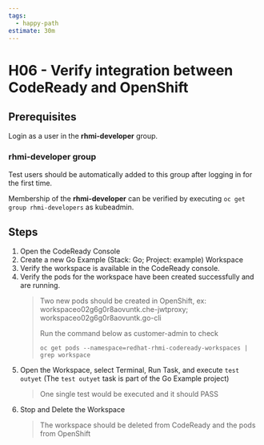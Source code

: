 ```yaml
---
tags:
  - happy-path
estimate: 30m
---
```


# H06 - Verify integration between CodeReady and OpenShift

## Prerequisites

Login as a user in the **rhmi-developer** group.

### rhmi-developer group

Test users should be automatically added to this group after logging in for the first time.

Membership of the **rhmi-developer** can be verified by executing `oc get group rhmi-developers` as kubeadmin.

## Steps

1. Open the CodeReady Console
2. Create a new Go Example (Stack: Go; Project: example) Workspace
3. Verify the workspace is available in the CodeReady console.
4. Verify the pods for the workspace have been created successfully and are running.
   > Two new pods should be created in OpenShift, ex: workspaceo02g6g0r8aovuntk.che-jwtproxy; workspaceo02g6g0r8aovuntk.go-cli
   >
   > Run the command below as customer-admin to check
   >
   > ```
   > oc get pods --namespace=redhat-rhmi-codeready-workspaces | grep workspace
   > ```
5. Open the Workspace, select Terminal, Run Task, and execute `test outyet` (The `test outyet` task is part of the Go Example project)
   > One single test would be executed and it should PASS
6. Stop and Delete the Workspace
   > The workspace should be deleted from CodeReady and the pods from OpenShift
